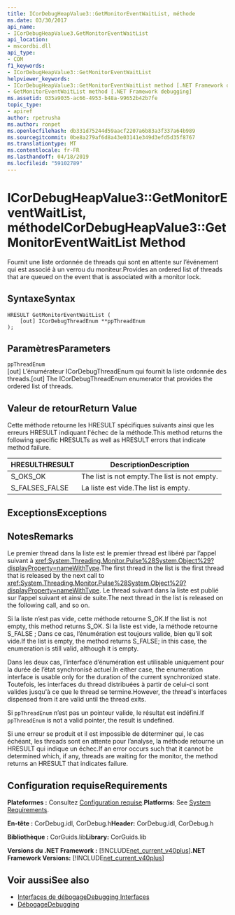 ```yaml
---
title: ICorDebugHeapValue3::GetMonitorEventWaitList, méthode
ms.date: 03/30/2017
api_name:
- ICorDebugHeapValue3.GetMonitorEventWaitList
api_location:
- mscordbi.dll
api_type:
- COM
f1_keywords:
- ICorDebugHeapValue3::GetMonitorEventWaitList
helpviewer_keywords:
- ICorDebugHeapValue3::GetMonitorEventWaitList method [.NET Framework debugging]
- GetMonitorEventWaitList method [.NET Framework debugging]
ms.assetid: 035a9035-ac66-4953-b48a-99652b42b7fe
topic_type:
- apiref
author: rpetrusha
ms.author: ronpet
ms.openlocfilehash: db331d75244d59aacf2207a6b83a3f337a64b989
ms.sourcegitcommit: 0be8a279af6d8a43e03141e349d3efd5d35f8767
ms.translationtype: MT
ms.contentlocale: fr-FR
ms.lasthandoff: 04/18/2019
ms.locfileid: "59102789"
---
```

# <a name="icordebugheapvalue3getmonitoreventwaitlist-method"></a><span data-ttu-id="9c739-102">ICorDebugHeapValue3::GetMonitorEventWaitList, méthode</span><span class="sxs-lookup"><span data-stu-id="9c739-102">ICorDebugHeapValue3::GetMonitorEventWaitList Method</span></span>
<span data-ttu-id="9c739-103">Fournit une liste ordonnée de threads qui sont en attente sur l’événement qui est associé à un verrou du moniteur.</span><span class="sxs-lookup"><span data-stu-id="9c739-103">Provides an ordered list of threads that are queued on the event that is associated with a monitor lock.</span></span>  
  
## <a name="syntax"></a><span data-ttu-id="9c739-104">Syntaxe</span><span class="sxs-lookup"><span data-stu-id="9c739-104">Syntax</span></span>  
  
```  
HRESULT GetMonitorEventWaitList (  
    [out] ICorDebugThreadEnum **ppThreadEnum  
);  
```  
  
## <a name="parameters"></a><span data-ttu-id="9c739-105">Paramètres</span><span class="sxs-lookup"><span data-stu-id="9c739-105">Parameters</span></span>  
 `ppThreadEnum`  
 <span data-ttu-id="9c739-106">[out] L’énumérateur ICorDebugThreadEnum qui fournit la liste ordonnée des threads.</span><span class="sxs-lookup"><span data-stu-id="9c739-106">[out] The ICorDebugThreadEnum enumerator that provides the ordered list of threads.</span></span>  
  
## <a name="return-value"></a><span data-ttu-id="9c739-107">Valeur de retour</span><span class="sxs-lookup"><span data-stu-id="9c739-107">Return Value</span></span>  
 <span data-ttu-id="9c739-108">Cette méthode retourne les HRESULT spécifiques suivants ainsi que les erreurs HRESULT indiquant l'échec de la méthode.</span><span class="sxs-lookup"><span data-stu-id="9c739-108">This method returns the following specific HRESULTs as well as HRESULT errors that indicate method failure.</span></span>  
  
|<span data-ttu-id="9c739-109">HRESULT</span><span class="sxs-lookup"><span data-stu-id="9c739-109">HRESULT</span></span>|<span data-ttu-id="9c739-110">Description</span><span class="sxs-lookup"><span data-stu-id="9c739-110">Description</span></span>|  
|-------------|-----------------|  
|<span data-ttu-id="9c739-111">S_OK</span><span class="sxs-lookup"><span data-stu-id="9c739-111">S_OK</span></span>|<span data-ttu-id="9c739-112">The list is not empty.</span><span class="sxs-lookup"><span data-stu-id="9c739-112">The list is not empty.</span></span>|  
|<span data-ttu-id="9c739-113">S_FALSE</span><span class="sxs-lookup"><span data-stu-id="9c739-113">S_FALSE</span></span>|<span data-ttu-id="9c739-114">La liste est vide.</span><span class="sxs-lookup"><span data-stu-id="9c739-114">The list is empty.</span></span>|  
  
## <a name="exceptions"></a><span data-ttu-id="9c739-115">Exceptions</span><span class="sxs-lookup"><span data-stu-id="9c739-115">Exceptions</span></span>  
  
## <a name="remarks"></a><span data-ttu-id="9c739-116">Notes</span><span class="sxs-lookup"><span data-stu-id="9c739-116">Remarks</span></span>  
 <span data-ttu-id="9c739-117">Le premier thread dans la liste est le premier thread est libéré par l’appel suivant à <xref:System.Threading.Monitor.Pulse%28System.Object%29?displayProperty=nameWithType>.</span><span class="sxs-lookup"><span data-stu-id="9c739-117">The first thread in the list is the first thread that is released by the next call to <xref:System.Threading.Monitor.Pulse%28System.Object%29?displayProperty=nameWithType>.</span></span> <span data-ttu-id="9c739-118">Le thread suivant dans la liste est publié sur l’appel suivant et ainsi de suite.</span><span class="sxs-lookup"><span data-stu-id="9c739-118">The next thread in the list is released on the following call, and so on.</span></span>  
  
 <span data-ttu-id="9c739-119">Si la liste n’est pas vide, cette méthode retourne S_OK.</span><span class="sxs-lookup"><span data-stu-id="9c739-119">If the list is not empty, this method returns S_OK.</span></span> <span data-ttu-id="9c739-120">Si la liste est vide, la méthode retourne S_FALSE ; Dans ce cas, l’énumération est toujours valide, bien qu’il soit vide.</span><span class="sxs-lookup"><span data-stu-id="9c739-120">If the list is empty, the method returns S_FALSE; in this case, the enumeration is still valid, although it is empty.</span></span>  
  
 <span data-ttu-id="9c739-121">Dans les deux cas, l’interface d’énumération est utilisable uniquement pour la durée de l’état synchronisé actuel.</span><span class="sxs-lookup"><span data-stu-id="9c739-121">In either case, the enumeration interface is usable only for the duration of the current synchronized state.</span></span> <span data-ttu-id="9c739-122">Toutefois, les interfaces du thread distribuées à partir de celui-ci sont valides jusqu'à ce que le thread se termine.</span><span class="sxs-lookup"><span data-stu-id="9c739-122">However, the thread's interfaces dispensed from it are valid until the thread exits.</span></span>  
  
 <span data-ttu-id="9c739-123">Si `ppThreadEnum` n’est pas un pointeur valide, le résultat est indéfini.</span><span class="sxs-lookup"><span data-stu-id="9c739-123">If `ppThreadEnum` is not a valid pointer, the result is undefined.</span></span>  
  
 <span data-ttu-id="9c739-124">Si une erreur se produit et il est impossible de déterminer qui, le cas échéant, les threads sont en attente pour l’analyse, la méthode retourne un HRESULT qui indique un échec.</span><span class="sxs-lookup"><span data-stu-id="9c739-124">If an error occurs such that it cannot be determined which, if any, threads are waiting for the monitor, the method returns an HRESULT that indicates failure.</span></span>  
  
## <a name="requirements"></a><span data-ttu-id="9c739-125">Configuration requise</span><span class="sxs-lookup"><span data-stu-id="9c739-125">Requirements</span></span>  
 <span data-ttu-id="9c739-126">**Plateformes :** Consultez [Configuration requise](../../../../docs/framework/get-started/system-requirements.md).</span><span class="sxs-lookup"><span data-stu-id="9c739-126">**Platforms:** See [System Requirements](../../../../docs/framework/get-started/system-requirements.md).</span></span>  
  
 <span data-ttu-id="9c739-127">**En-tête :** CorDebug.idl, CorDebug.h</span><span class="sxs-lookup"><span data-stu-id="9c739-127">**Header:** CorDebug.idl, CorDebug.h</span></span>  
  
 <span data-ttu-id="9c739-128">**Bibliothèque :** CorGuids.lib</span><span class="sxs-lookup"><span data-stu-id="9c739-128">**Library:** CorGuids.lib</span></span>  
  
 <span data-ttu-id="9c739-129">**Versions du .NET Framework :** [!INCLUDE[net_current_v40plus](../../../../includes/net-current-v40plus-md.md)]</span><span class="sxs-lookup"><span data-stu-id="9c739-129">**.NET Framework Versions:** [!INCLUDE[net_current_v40plus](../../../../includes/net-current-v40plus-md.md)]</span></span>  
  
## <a name="see-also"></a><span data-ttu-id="9c739-130">Voir aussi</span><span class="sxs-lookup"><span data-stu-id="9c739-130">See also</span></span>

- [<span data-ttu-id="9c739-131">Interfaces de débogage</span><span class="sxs-lookup"><span data-stu-id="9c739-131">Debugging Interfaces</span></span>](../../../../docs/framework/unmanaged-api/debugging/debugging-interfaces.md)
- [<span data-ttu-id="9c739-132">Débogage</span><span class="sxs-lookup"><span data-stu-id="9c739-132">Debugging</span></span>](../../../../docs/framework/unmanaged-api/debugging/index.md)
